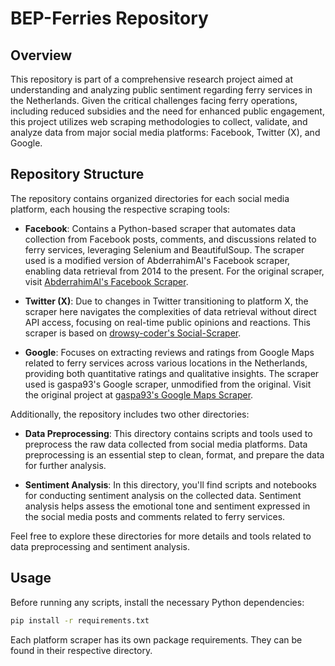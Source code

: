# BEP-Ferries Repository

## Overview

This repository is part of a comprehensive research project aimed at understanding and analyzing public sentiment regarding ferry services in the Netherlands. Given the critical challenges facing ferry operations, including reduced subsidies and the need for enhanced public engagement, this project utilizes web scraping methodologies to collect, validate, and analyze data from major social media platforms: Facebook, Twitter (X), and Google.

## Repository Structure

The repository contains organized directories for each social media platform, each housing the respective scraping tools:

- **Facebook**: Contains a Python-based scraper that automates data collection from Facebook posts, comments, and discussions related to ferry services, leveraging Selenium and BeautifulSoup. The scraper used is a modified version of AbderrahimAl's Facebook scraper, enabling data retrieval from 2014 to the present. For the original scraper, visit [AbderrahimAl's Facebook Scraper](https://github.com/AbderrahimAl/Facebook-Scraper/tree/main).
  
- **Twitter (X)**: Due to changes in Twitter transitioning to platform X, the scraper here navigates the complexities of data retrieval without direct API access, focusing on real-time public opinions and reactions. This scraper is based on [drowsy-coder's Social-Scraper](https://github.com/drowsy-coder/Social-Scraper).
  
- **Google**: Focuses on extracting reviews and ratings from Google Maps related to ferry services across various locations in the Netherlands, providing both quantitative ratings and qualitative insights. The scraper used is gaspa93's Google scraper, unmodified from the original. Visit the original project at [gaspa93's Google Maps Scraper](https://github.com/gaspa93/googlemaps-scraper).

Additionally, the repository includes two other directories:

- **Data Preprocessing**: This directory contains scripts and tools used to preprocess the raw data collected from social media platforms. Data preprocessing is an essential step to clean, format, and prepare the data for further analysis.

- **Sentiment Analysis**: In this directory, you'll find scripts and notebooks for conducting sentiment analysis on the collected data. Sentiment analysis helps assess the emotional tone and sentiment expressed in the social media posts and comments related to ferry services.

Feel free to explore these directories for more details and tools related to data preprocessing and sentiment analysis.

## Usage

Before running any scripts, install the necessary Python dependencies:

```sh
pip install -r requirements.txt

```
Each platform scraper has its own package requirements. They can be found in their respective directory.
